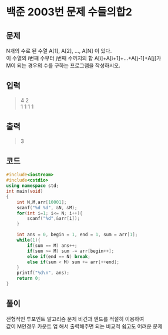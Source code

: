 # 백준 2003번 문제 수들의합2

## 문제
N개의 수로 된 수열 A[1], A[2], …, A[N] 이 있다.</br>
이 수열의 i번째 수부터 j번째 수까지의 합 A[i]+A[i+1]+…+A[j-1]+A[j]가 </br>
M이 되는 경우의 수를 구하는 프로그램을 작성하시오.</br>

## 입력
> 4 2 </br>
1 1 1 1 </br>

## 출력
> 3 </br>

## 코드

```c++
#include<iostream>
#include<cstdio>
using namespace std;
int main(void)
{
    int N,M,arr[10001];
    scanf("%d %d", &N, &M);
    for(int i=1; i<= N; i++){
        scanf("%d",&arr[i]);
    }

    int ans = 0, begin = 1, end = 1, sum = arr[1];
    while(1){
        if(sum == M) ans++;
        if(sum >= M) sum -= arr[begin++];
        else if(end == N) break;
        else if(sum < M) sum += arr[++end];
    }
    printf("%d\n", ans);
    return 0;
}
```

## 풀이
전형적인 투포인트 알고리즘 문제 비긴과 엔드를 적절히 이용하여 </br>
값이 M인경우 카운트 업 해서 출력해주면 되는 비교적 쉽고도 어려운 문제 </br>
